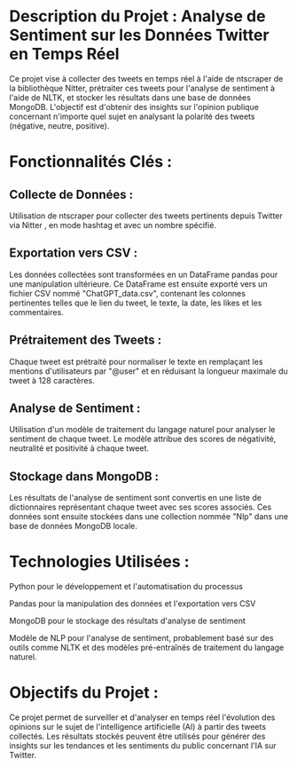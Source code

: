 # Description du Projet : Analyse de Sentiment sur les Données Twitter en Temps Réel
Ce projet vise à collecter des tweets en temps réel à l'aide de ntscraper de la bibliothèque Nitter, prétraiter ces tweets pour l'analyse de sentiment à l'aide de NLTK, et stocker les résultats dans une base de données MongoDB. L'objectif est d'obtenir des insights sur l'opinion publique concernant n'importe quel sujet en analysant la polarité des tweets (négative, neutre, positive).

# Fonctionnalités Clés :

## Collecte de Données : 
Utilisation de ntscraper pour collecter des tweets pertinents depuis Twitter via Nitter , en mode hashtag et avec un nombre spécifié.

## Exportation vers CSV : 
Les données collectées sont transformées en un DataFrame pandas pour une manipulation ultérieure. Ce DataFrame est ensuite exporté vers un fichier CSV nommé "ChatGPT_data.csv", contenant les colonnes pertinentes telles que le lien du tweet, le texte, la date, les likes et les commentaires.

## Prétraitement des Tweets : 
Chaque tweet est prétraité pour normaliser le texte en remplaçant les mentions d'utilisateurs par "@user" et en réduisant la longueur maximale du tweet à 128 caractères.

## Analyse de Sentiment : 
Utilisation d'un modèle de traitement du langage naturel pour analyser le sentiment de chaque tweet. Le modèle attribue des scores de négativité, neutralité et positivité à chaque tweet.

## Stockage dans MongoDB : 
Les résultats de l'analyse de sentiment sont convertis en une liste de dictionnaires représentant chaque tweet avec ses scores associés. Ces données sont ensuite stockées dans une collection nommée "Nlp" dans une base de données MongoDB locale.

# Technologies Utilisées :

Python pour le développement et l'automatisation du processus

Pandas pour la manipulation des données et l'exportation vers CSV

MongoDB pour le stockage des résultats d'analyse de sentiment

Modèle de NLP pour l'analyse de sentiment, probablement basé sur des outils comme NLTK et des modèles pré-entraînés de traitement du langage naturel.

# Objectifs du Projet :

Ce projet permet de surveiller et d'analyser en temps réel l'évolution des opinions sur le sujet de l'intelligence artificielle (AI) à partir des tweets collectés. Les résultats stockés peuvent être utilisés pour générer des insights sur les tendances et les sentiments du public concernant l'IA sur Twitter.
